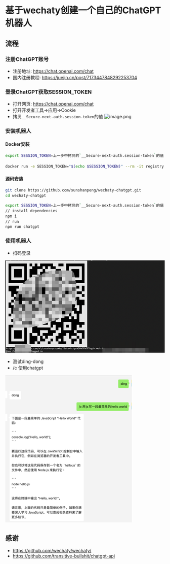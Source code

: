 # 基于wechaty创建一个自己的ChatGPT机器人

## 流程

### 注册ChatGPT账号

- 注册地址: <https://chat.openai.com/chat>
- 国内注册教程: <https://juejin.cn/post/7173447848292253704>

### 登录ChatGPT获取SESSION_TOKEN

- 打开网页: <https://chat.openai.com/chat>
- 打开开发者工具->应用->Cookie
- 拷贝`__Secure-next-auth.session-token`的值
![image.png](https://cdn.nlark.com/yuque/0/2022/png/2777249/1670287051371-acd694da-cd3f-46c4-97c4-96438965f8a4.png#averageHue=%232d3136&clientId=uf4023d0a-0da7-4&crop=0&crop=0&crop=1&crop=1&from=paste&height=497&id=u77b3570c&margin=%5Bobject%20Object%5D&name=image.png&originHeight=994&originWidth=1586&originalType=binary&ratio=1&rotation=0&showTitle=false&size=796464&status=done&style=none&taskId=uf4e7e669-4feb-431a-80b7-f7ab47c9113&title=&width=793)

### 安装机器人

#### Docker安装

```bash
export SESSION_TOKEN=上一步中拷贝的`__Secure-next-auth.session-token`的值 

docker run -e SESSION_TOKEN="$(echo $SESSION_TOKEN)" --rm -it registry.cn-hangzhou.aliyuncs.com/sunshanpeng/wechaty-chatgpt:0.0.8
```

#### 源码安装

```bash
git clone https://github.com/sunshanpeng/wechaty-chatgpt.git
cd wechaty-chatgpt
```

```bash
export SESSION_TOKEN=上一步中拷贝的`__Secure-next-auth.session-token`的值 
// install dependencies
npm i
// run
npm run chatgpt
```

### 使用机器人

- 扫码登录

<img src="./media/screenshot-20221207-130656.png" width="600"/>

- 测试ding-dong
- /c 使用chatgpt

<img src="./media/screenshot-20221207-131138.png" width="400"/>

## 感谢

- <https://github.com/wechaty/wechaty/>
- <https://github.com/transitive-bullshit/chatgpt-api>
